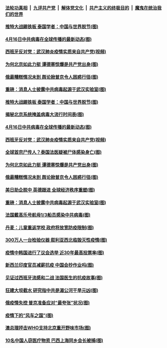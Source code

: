 

####  [法轮功真相](../../../../basic/blob/master/README.md?t=04170701) &nbsp;|&nbsp; [九评共产党](../../../../9ping.md/blob/master/README.md?t=04170701) &nbsp;|&nbsp; [解体党文化](../../../../jtdwh.md/blob/master/README.md?t=04170701)  &nbsp;|&nbsp; [共产主义的终极目的](../../../../gczydzjmd.md/blob/master/README.md?t=04170701) &nbsp;|&nbsp; [魔鬼在统治我们的世界](../../../../mgztzwmdsj.md/blob/master/README.md?t=04170701) 

#### [推特大战踢铁板 泰国学者：中国与世界脱节(图)](../pages/p9/930049.md?t=04170701) 

#### [4月16日中共病毒在全球传播的最新动态(图)](../pages/p9/930062.md?t=04170701) 

#### [西班牙反对党：武汉肺炎疫情实质来自共产党(视频)](../pages/p9/930035.md?t=04170701) 

#### [为何北京如此力挺 谭德塞惊爆是共产党出身(图)](../pages/p9/929993.md?t=04170701) 

#### [俄最糟糕情况未到 舆论掀普京令人困惑行径(图)](../pages/p9/929903.md?t=04170701) 

#### [重磅：消息人士披露中共病毒起源于武汉实验室(图)](../pages/p9/929966.md?t=04170701) 

#### [推特大战踢铁板 泰国学者：中国与世界脱节(图)](../pages/p9/930049.md?t=04170701) 

#### [揭秘北京系统掩盖病毒大流行时间表(图)](../pages/p9/930068.md?t=04170701) 

#### [4月16日中共病毒在全球传播的最新动态(图)](../pages/p9/930062.md?t=04170701) 

#### [西班牙反对党：武汉肺炎疫情实质来自共产党(视频)](../pages/p9/930035.md?t=04170701) 

#### [全球首宗尸传人？泰国法医疑被尸体感染身亡(图)](../pages/p9/929995.md?t=04170701) 

#### [为何北京如此力挺 谭德塞惊爆是共产党出身(图)](../pages/p9/929993.md?t=04170701) 

#### [俄最糟糕情况未到 舆论掀普京令人困惑行径(图)](../pages/p9/929903.md?t=04170701) 

#### [美日助企脱中 英德跟进 全球经济秩序重塑(图)](../pages/p9/929953.md?t=04170701) 

#### [重磅：消息人士披露中共病毒起源于武汉实验室(图)](../pages/p9/929966.md?t=04170701) 

#### [法国戴高乐号航母1/3船员感染中共病毒(图)](../pages/p9/929963.md?t=04170701) 

#### [丹麦：儿童重返学校 政府将放宽防疫限制(图)](../pages/p9/929957.md?t=04170701) 

#### [300万人一台检验仪器 叙利亚西北临毁灭性疫情(图)](../pages/p9/929900.md?t=04170701) 

#### [疫情中韩国进行了议会选举 近30年最高投票率(图)](../pages/p9/929954.md?t=04170701) 

#### [新西兰印度官员减薪抗疫 中国会抄作业吗(图)](../pages/p9/929960.md?t=04170701) 

#### [见证过西班牙流感和二战 法国医生的抗疫故事(图)](../pages/p9/929932.md?t=04170701) 

#### [狂建大坝截水 研究指中共是湄公河干旱元凶(图)](../pages/p9/929803.md?t=04170701) 

#### [俄疫情失控 普京准备应对“最夸张”状况(图)](../pages/p9/929792.md?t=04170701) 

#### [疫情下的“风车之国”(图)](../pages/p9/929827.md?t=04170701) 

#### [澳总理抨击WHO支持北京重开野味市场(图)](../pages/p9/929818.md?t=04170701) 

#### [10名中国人窃医疗物资 巴西上海同乡会长被捕(图)](../pages/p9/929791.md?t=04170701) 

